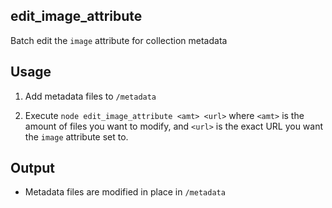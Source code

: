 ## edit_image_attribute

Batch edit the `image` attribute for collection metadata

## Usage

1. Add metadata files to `/metadata`

2. Execute `node edit_image_attribute <amt> <url>` where `<amt>` is the amount of files you want to modify, and `<url>` is the exact URL you want the `image` attribute set to.

## Output

- Metadata files are modified in place in `/metadata`
